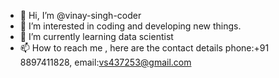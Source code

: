 - 👋 Hi, I’m @vinay-singh-coder
- 👀 I’m interested in coding and developing new things.
- 🌱 I’m currently learning data scientist
- 📫 How to reach me , here are the contact details phone:+91 8897411828, email:vs437253@gmail.com

<!---
vinay-singh-coder/vinay-singh-coder is a ✨ special ✨ repository because its `README.md` (this file) appears on your GitHub profile.
You can click the Preview link to take a look at your changes.
--->
